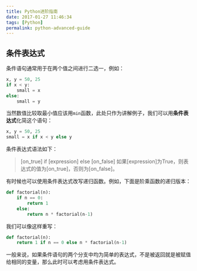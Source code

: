 ```yaml
---
title: Python进阶指南
date: 2017-01-27 11:46:34
tags: [Python]
permalink: python-advanced-guide
---
```

## 条件表达式 ##
条件语句通常用于在两个值之间进行二选一，例如：
```python
x, y = 50, 25
if x < y:
    small = x
else:
    small = y
```
当然数值比较取最小值应该用`min`函数，此处只作为讲解例子，我们可以用**条件表达式**化简这个语句：
```python
x, y = 50, 25
small = x if x < y else y
```
<!-- more -->
条件表达式语法如下：
> [on_true] if [expression] else [on_false] 
> 如果[expression]为True，则表达式的值为[on_true]，否则为[on_false]。

有时候也可以使用条件表达式改写递归函数。例如，下面是阶乘函数的递归版本：
```python
def factorial(n):
    if n == 0:
        return 1
    else:
        return n * factorial(n-1)
```
我们可以像这样重写：
```python
def factorial(n):
    return 1 if n == 0 else n * factorial(n-1)
```
一般来说，如果条件语句的两个分支中均为简单的表达式，不是被返回就是被赋值给相同的变量，那么此时可以考虑用条件表达式。